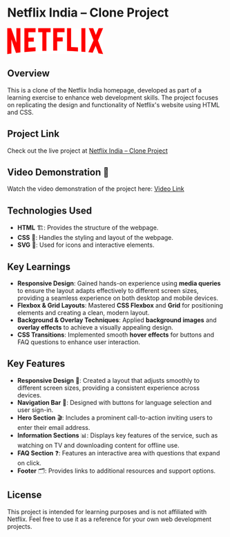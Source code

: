 # Netflix India – Clone Project

![Netflix Logo](assests/images/logo.svg)

## Overview
This is a clone of the Netflix India homepage, developed as part of a learning exercise to enhance web development skills. The project focuses on replicating the design and functionality of Netflix's website using HTML and CSS.

## Project Link
Check out the live project at [Netflix India – Clone Project](https://kaleidoscopic-sprinkles-11bfb8.netlify.app/)

## Video Demonstration 🎥
Watch the video demonstration of the project here: [Video Link](https://drive.google.com/file/d/1suWprCdFBaTTxyhXLdRuGKYvdE4dntUa/view?usp=sharing)

## Technologies Used
- **HTML** 🏗️: Provides the structure of the webpage.
- **CSS** 🎨: Handles the styling and layout of the webpage.
- **SVG** 🎥: Used for icons and interactive elements.

## Key Learnings
- **Responsive Design**: Gained hands-on experience using **media queries** to ensure the layout adapts effectively to different screen sizes, providing a seamless experience on both desktop and mobile devices.
- **Flexbox & Grid Layouts**: Mastered **CSS Flexbox** and **Grid** for positioning elements and creating a clean, modern layout.
- **Background & Overlay Techniques**: Applied **background images** and **overlay effects** to achieve a visually appealing design.
- **CSS Transitions**: Implemented smooth **hover effects** for buttons and FAQ questions to enhance user interaction.

## Key Features
- **Responsive Design** 📱: Created a layout that adjusts smoothly to different screen sizes, providing a consistent experience across devices.
- **Navigation Bar** 🧭: Designed with buttons for language selection and user sign-in.
- **Hero Section** 🎬: Includes a prominent call-to-action inviting users to enter their email address.
- **Information Sections** 📊: Displays key features of the service, such as watching on TV and downloading content for offline use.
- **FAQ Section** ❓: Features an interactive area with questions that expand on click.
- **Footer** 🗂️: Provides links to additional resources and support options.

## License
This project is intended for learning purposes and is not affiliated with Netflix. Feel free to use it as a reference for your own web development projects.
